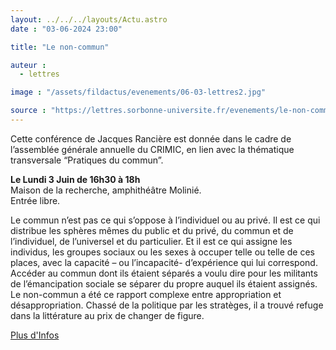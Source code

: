```yaml
---
layout: ../../../layouts/Actu.astro
date : "03-06-2024 23:00"

title: "Le non-commun"

auteur :
  - lettres

image : "/assets/fildactus/evenements/06-03-lettres2.jpg"

source : "https://lettres.sorbonne-universite.fr/evenements/le-non-commun"
---
```


Cette conférence de Jacques Rancière est donnée dans le cadre de l’assemblée générale annuelle du CRIMIC, en lien avec la thématique transversale “Pratiques du commun”.

__Le Lundi 3 Juin de 16h30 à 18h__  
Maison de la recherche, amphithéâtre Molinié.  
Entrée libre.

Le commun n’est pas ce qui s’oppose à l’individuel ou au privé. Il est ce qui distribue les sphères mêmes du public et du privé, du commun et de l’individuel, de l’universel et du particulier. Et il est ce qui assigne les individus, les groupes sociaux ou les sexes à occuper telle ou telle de ces places, avec la capacité – ou l’incapacité- d’expérience qui lui correspond. Accéder au commun dont ils étaient séparés a voulu dire pour les militants de l’émancipation sociale se séparer du propre auquel ils étaient assignés. Le non-commun a été ce rapport complexe entre appropriation et désappropriation. Chassé de la politique par les stratèges, il a trouvé refuge dans la littérature au prix de changer de figure.

[Plus d'Infos](https://lettres.sorbonne-universite.fr/evenements/le-non-commun)
